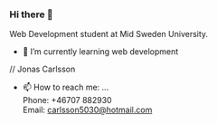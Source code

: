 ### Hi there 👋

Web Development student at Mid Sweden University.

- 🌱 I’m currently learning web development

//
Jonas Carlsson

- 📫 How to reach me: ...\
Phone: +46707 882930\
Email: carlsson5030@hotmail.com

<!--
**JocarWebDev/JocarWebDev** is a ✨ _special_ ✨ repository because its `README.md` (this file) appears on your GitHub profile.

Here are some ideas to get you started:

- 🔭 I’m currently working on ...
- 🌱 I’m currently learning ...
- 👯 I’m looking to collaborate on ...
- 🤔 I’m looking for help with ...
- 💬 Ask me about ...
- 📫 How to reach me: ...
- 😄 Pronouns: ...
- ⚡ Fun fact: ...
-->
